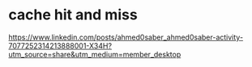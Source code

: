 # cache hit and miss

https://www.linkedin.com/posts/ahmed0saber_ahmed0saber-activity-7077252314213888001-X34H?utm_source=share&utm_medium=member_desktop
